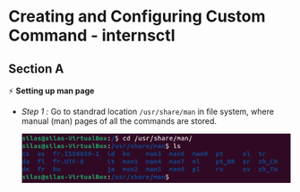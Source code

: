 # Creating and Configuring Custom Command - internsctl
## Section A
⚡ **Setting up man page**
- *Step 1 :* Go to standrad location `/usr/share/man` in file system, where manual (man) pages of all the commands are stored.

  <img src = "/images/Setting_Up_Man_Page_step-1.png">



